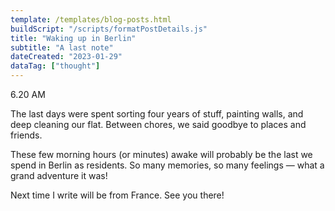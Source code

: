 ```yaml
---
template: /templates/blog-posts.html
buildScript: "/scripts/formatPostDetails.js"
title: "Waking up in Berlin"
subtitle: "A last note"
dateCreated: "2023-01-29"
dataTag: ["thought"]
---
```


6.20 AM

The last days were spent sorting four years of stuff, painting walls, and deep cleaning our flat. Between chores, we said goodbye to places and friends.

These few morning hours (or minutes) awake will probably be the last we spend in Berlin as residents. So many memories, so many feelings — what a grand adventure it was!

Next time I write will be from France. See you there!
